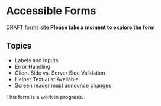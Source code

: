 # Accessible Forms


[DRAFT forms site][forms] **Please take a moment to explore the form**

[forms]: https://aaronbnb.github.io/demo 

## Topics
* Labels and Inputs
* Error Handling
* Client Side vs. Server Side Validation
* Helper Text Just Available
* Screen reader must announce changes

This form is a work in progress.
